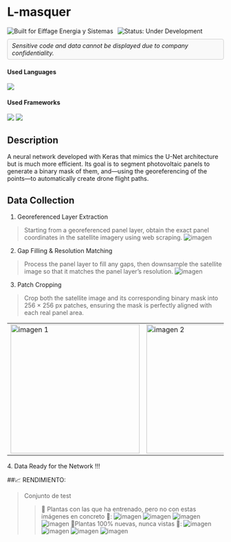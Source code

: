 # L-masquer

<div style="display: flex; align-items: center; gap: 10px; flex-wrap: wrap;">
  <!-- Built for badge -->
  <img src="https://img.shields.io/badge/Built%20for-Eiffage%20Energia%20y%20Sistemas-blue" alt="Built for Eiffage Energia y Sistemas" />
  <img src="https://img.shields.io/badge/Status-under%20development-orange" alt="Status: Under Development" />
  
  <!-- Confidentiality notice in a box -->
  <div style="border: 1px solid #ccc; padding: 6px 10px; border-radius: 4px; background-color: #f9f9f9;">
    <em>Sensitive code and data cannot be displayed due to company confidentiality.</em>
  </div>
</div>

<h4>Used Languages</h4>
<span> 
  <img src="https://img.shields.io/badge/python-3670A0?style=for-the-badge&logo=python&logoColor=ffdd54" />
</span>

<h4>Used Frameworks</h4>
<span>
  <img src="https://img.shields.io/badge/Keras-%23D00000.svg?style=for-the-badge&logo=Keras&logoColor=white" />
  <img src="https://img.shields.io/badge/TensorFlow-%23FF6F00.svg?style=for-the-badge&logo=TensorFlow&logoColor=white" />
</span>


## Description
A neural network developed with Keras that mimics the U-Net architecture but is much more efficient. Its goal is to segment photovoltaic panels to generate a binary mask of them, and—using the georeferencing of the points—to automatically create drone flight paths. 

## Data Collection
1. Georeferenced Layer Extraction
> Starting from a georeferenced panel layer, obtain the exact panel coordinates in the satellite imagery using web scraping.
>![imagen](https://github.com/user-attachments/assets/5bf82582-55de-462a-9f5c-0e4cf1d36e4e)
2. Gap Filling & Resolution Matching
> Process the panel layer to fill any gaps, then downsample the satellite image so that it matches the panel layer’s resolution.
> ![imagen](https://github.com/user-attachments/assets/c122ec58-deb1-4125-9c25-26ef868eea3f)
3. Patch Cropping
>Crop both the satellite image and its corresponding binary mask into 256 × 256 px patches, ensuring the mask is perfectly aligned with each real panel area.
<table>
  <tr>
    <td>
      <img src="https://github.com/user-attachments/assets/2e734787-fc45-48e3-8a8f-cb11aca96a33" alt="imagen 1" width="300" />
    </td>
    <td>
      <img src="https://github.com/user-attachments/assets/ce3b66f6-c5fc-4bac-b20f-c3ad6fe50178" alt="imagen 2" width="300" />
    </td>
  </tr>
</table>
4. Data Ready for the Network !!!

##📈 RENDIMIENTO:
> Conjunto de test
>> 🌱 Plantas con las que ha entrenado, pero no con estas imágenes en concreto 🌱:
>>![imagen](https://github.com/user-attachments/assets/0ee79235-7986-49e8-af7b-85bc2c55e3b0)
>>![imagen](https://github.com/user-attachments/assets/4072e6fe-10f8-450f-a891-3dc2fca272bb)
>>![imagen](https://github.com/user-attachments/assets/5ea503ff-8c57-4caa-b78c-8d14aa921c6c)
>>![imagen](https://github.com/user-attachments/assets/29d4881f-5db8-411f-a02b-556caa26d823)
>> 🌱Plantas 100% nuevas, nunca vistas 🌱:
>>![imagen](https://github.com/user-attachments/assets/495e7e2c-b056-4ead-8e32-65cf6324ad3b)
>>![imagen](https://github.com/user-attachments/assets/20750c41-7a72-41d5-9d1d-a420b232de64)
>>![imagen](https://github.com/user-attachments/assets/79289074-7938-469f-be00-60c1a156f7d5)
![imagen](https://github.com/user-attachments/assets/fa150667-5d7b-4ccd-9885-ba28f5bcacfc)


